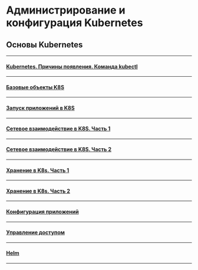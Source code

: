 # Администрирование и конфигурация Kubernetes

## Основы Kubernetes

---

#### [Kubernetes. Причины появления. Команда kubectl](./1.1/README.md)

---

#### [Базовые объекты K8S](./1.2/README.md)

---

#### [Запуск приложений в K8S](./1.3/README.md)

---

#### [Сетевое взаимодействие в K8S. Часть 1](./1.4/README.md)

---

#### [Сетевое взаимодействие в K8S. Часть 2](./1.5/README.md)

---

#### [Хранение в K8s. Часть 1](./2.1/README.md)

---

#### [Хранение в K8s. Часть 2](./2.2/README.md)

---

#### [Конфигурация приложений](./2.3/README.md)

---

#### [Управление доступом](./2.4/README.md)

---

#### [Helm](./2.5/README.md)

---